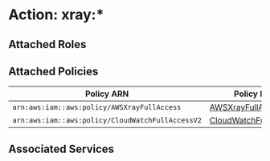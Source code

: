 # Action: xray:*

## Attached Roles

## Attached Policies

| Policy ARN | Policy Name |
|------------|-------------|
| `arn:aws:iam::aws:policy/AWSXrayFullAccess` | [AWSXrayFullAccess](../policies.md#awsxrayfullaccess) |
| `arn:aws:iam::aws:policy/CloudWatchFullAccessV2` | [CloudWatchFullAccessV2](../policies.md#cloudwatchfullaccessv2) |

## Associated Services

